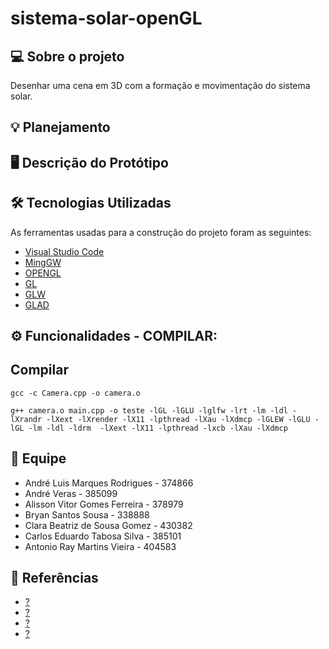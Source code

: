 
# sistema-solar-openGL

## 💻 Sobre o projeto
 Desenhar uma cena em 3D com a formação e movimentação do sistema solar.

## 💡 Planejamento

## 🖥️ Descrição do Protótipo

## 🛠 Tecnologias Utilizadas

As ferramentas usadas para a construção do projeto foram as seguintes:

- [Visual Studio Code](https://visualstudio.microsoft.com/pt-br/downloads/)
- [MingGW](????)
- [OPENGL](????)
- [GL](????)
- [GLW](????)
- [GLAD](????)

## ⚙️ Funcionalidades - COMPILAR: 

## Compilar

```
gcc -c Camera.cpp -o camera.o
```

```
g++ camera.o main.cpp -o teste -lGL -lGLU -lglfw -lrt -lm -ldl -lXrandr -lXext -lXrender -lX11 -lpthread -lXau -lXdmcp -lGLEW -lGLU -lGL -lm -ldl -ldrm  -lXext -lX11 -lpthread -lxcb -lXau -lXdmcp
```

## 💪 Equipe

- André Luis Marques Rodrigues - 374866
- André Veras - 385099
- Alisson Vitor Gomes Ferreira - 378979
- Bryan Santos Sousa - 338888
- Clara Beatriz de Sousa Gomez - 430382
- Carlos Eduardo Tabosa Silva - 385101
- Antonio Ray Martins Vieira - 404583

## 📝 Referências

- [?](?)
- [?](?)
- [?](?)
- [?](?)
